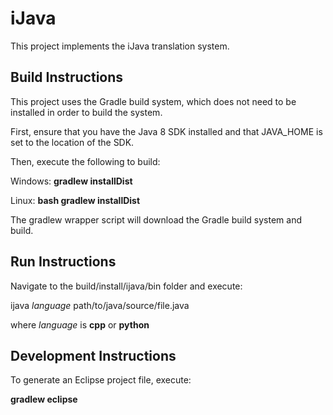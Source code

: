 iJava
=====

This project implements the iJava translation system.

Build Instructions
------------------

This project uses the Gradle build system, which does not
need to be installed in order to build the system. 

First, ensure that you have the Java 8 SDK installed
and that JAVA_HOME is set to the location of the SDK.

Then, execute the following to build:

Windows: **gradlew installDist**

Linux: **bash gradlew installDist**

The gradlew wrapper script will download the Gradle
build system and build.

Run Instructions
----------------

Navigate to the build/install/ijava/bin folder and
execute:

ijava *language* path/to/java/source/file.java

where *language* is **cpp** or **python**

Development Instructions
------------------------

To generate an Eclipse project file, execute:

**gradlew eclipse**
